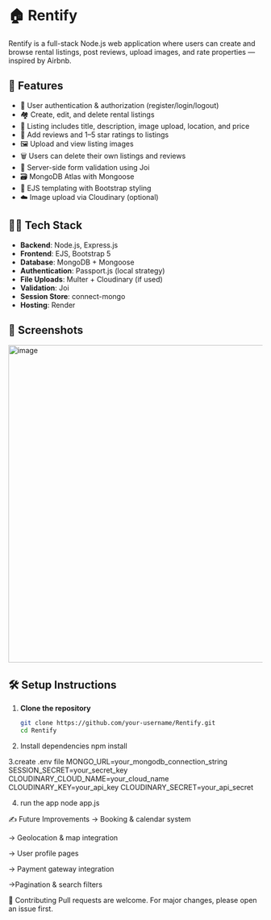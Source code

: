 # 🏠 Rentify

Rentify is a full-stack Node.js web application where users can create and browse rental listings, post reviews, upload images, and rate properties — inspired by Airbnb.

## 🚀 Features

- 🔐 User authentication & authorization (register/login/logout)
- 🏘️ Create, edit, and delete rental listings
- 📍 Listing includes title, description, image upload, location, and price
- 🌟 Add reviews and 1–5 star ratings to listings
- 🖼️ Upload and view listing images
- 🗑️ Users can delete their own listings and reviews
- 🧰 Server-side form validation using Joi
- 🗃️ MongoDB Atlas with Mongoose
- 🎨 EJS templating with Bootstrap styling
- ☁️ Image upload via Cloudinary (optional)

## 🧑‍💻 Tech Stack

- **Backend**: Node.js, Express.js
- **Frontend**: EJS, Bootstrap 5
- **Database**: MongoDB + Mongoose
- **Authentication**: Passport.js (local strategy)
- **File Uploads**: Multer + Cloudinary (if used)
- **Validation**: Joi
- **Session Store**: connect-mongo
- **Hosting**: Render

## 📸 Screenshots

<img width="1342" height="630" alt="image" src="https://github.com/user-attachments/assets/5e037ddd-69fc-40dc-bdfb-690d11648a58" />



## 🛠️ Setup Instructions

1. **Clone the repository**
   ```bash
   git clone https://github.com/your-username/Rentify.git
   cd Rentify

2. Install dependencies
   npm install

3.create .env file
 MONGO_URL=your_mongodb_connection_string
 SESSION_SECRET=your_secret_key
 CLOUDINARY_CLOUD_NAME=your_cloud_name
 CLOUDINARY_KEY=your_api_key
 CLOUDINARY_SECRET=your_api_secret

4. run the app
   node app.js

   
✍️ Future Improvements
-> Booking & calendar system

-> Geolocation & map integration

-> User profile pages

-> Payment gateway integration

->Pagination & search filters

🤝 Contributing
Pull requests are welcome. For major changes, please open an issue first.


